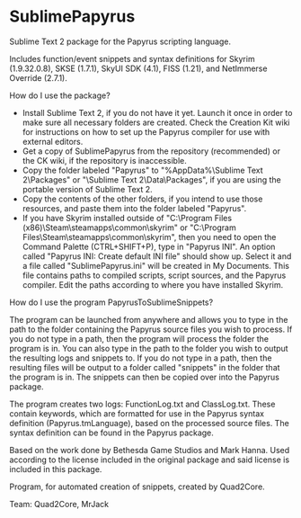 SublimePapyrus
==============

Sublime Text 2 package for the Papyrus scripting language.

Includes function/event snippets and syntax definitions for Skyrim (1.9.32.0.8), SKSE (1.7.1), SkyUI SDK (4.1), FISS (1.21), and NetImmerse Override (2.7.1).

How do I use the package?
- Install Sublime Text 2, if you do not have it yet. Launch it once in order to make sure all necessary folders are created. Check the Creation Kit wiki for instructions on how to set up the Papyrus compiler for use with external editors.
- Get a copy of SublimePapyrus from the repository (recommended) or the CK wiki, if the repository is inaccessible.
- Copy the folder labeled "Papyrus" to "%AppData%\Sublime Text 2\Packages" or "\Sublime Text 2\Data\Packages", if you are using the portable version of Sublime Text 2.
- Copy the contents of the other folders, if you intend to use those resources, and paste them into the folder labeled "Papyrus".
- If you have Skyrim installed outside of "C:\Program Files (x86)\Steam\steamapps\common\skyrim\" or "C:\Program Files\Steam\steamapps\common\skyrim\", then you need to open the Command Palette (CTRL+SHIFT+P), type in "Papyrus INI". An option called "Papyrus INI: Create default INI file" should show up. Select it and a file called "SublimePapyrus.ini" will be created in My Documents. This file contains paths to compiled scripts, script sources, and the Papyrus compiler. Edit the paths according to where you have installed Skyrim.
 

How do I use the program PapyrusToSublimeSnippets?

The program can be launched from anywhere and allows you to type in the path to the folder containing the Papyrus source files you wish to process. If you do not type in a path, then the program will process the folder the program is in. You can also type in the path to the folder you wish to output the resulting logs and snippets to. If you do not type in a path, then the resulting files will be output to a folder called "snippets" in the folder that the program is in. The snippets can then be copied over into the Papyrus package.
 
The program creates two logs: FunctionLog.txt and ClassLog.txt. These contain keywords, which are formatted for use in the Papyrus syntax definition (Papyrus.tmLanguage), based on the processed source files. The syntax definition can be found in the Papyrus package.



Based on the work done by Bethesda Game Studios and Mark Hanna. Used according to the license included in the original package and said license is included in this package.

Program, for automated creation of snippets, created by Quad2Core.

Team: Quad2Core, MrJack

